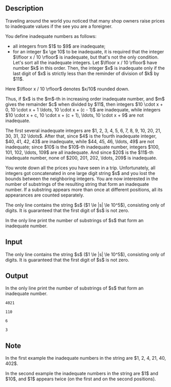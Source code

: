 ## Description

<div><p>Traveling around the world you noticed that many shop owners raise prices to inadequate values if the see you are a foreigner.</p><p>You define inadequate numbers as follows: </p><ul> <li> all integers from $1$ to $9$ are inadequate; </li><li> for an integer $x \ge 10$ to be inadequate, it is required that the integer $\lfloor x / 10 \rfloor$ is inadequate, but that's not the only condition. Let's sort all the inadequate integers. Let $\lfloor x / 10 \rfloor$ have number $k$ in this order. Then, the integer $x$ is inadequate only if the last digit of $x$ is strictly less than the reminder of division of $k$ by $11$. </li></ul><p>Here $\lfloor x / 10 \rfloor$ denotes $x/10$ rounded down.</p><p>Thus, if $x$ is the $m$-th in increasing order inadequate number, and $m$ gives the remainder $c$ when divided by $11$, then integers $10 \cdot x + 0, 10 \cdot x + 1 \ldots, 10 \cdot x + (c - 1)$ are inadequate, while integers $10 \cdot x + c, 10 \cdot x + (c + 1), \ldots, 10 \cdot x + 9$ are not inadequate.</p><p>The first several inadequate integers are $1, 2, 3, 4, 5, 6, 7, 8, 9, 10, 20, 21, 30, 31, 32 \ldots$. After that, since $4$ is the fourth inadequate integer, $40, 41, 42, 43$ are inadequate, while $44, 45, 46, \ldots, 49$ are not inadequate; since $10$ is the $10$-th inadequate number, integers $100, 101, 102, \ldots, 109$ are all inadequate. And since $20$ is the $11$-th inadequate number, none of $200, 201, 202, \ldots, 209$ is inadequate.</p><p>You wrote down all the prices you have seen in a trip. Unfortunately, all integers got concatenated in one large digit string $s$ and you lost the bounds between the neighboring integers. You are now interested in the number of substrings of the resulting string that form an inadequate number. If a substring appears more than once at different positions, all its appearances are counted separately.</p></div><div class="input-specification"><p>The only line contains the string $s$ ($1 \le |s| \le 10^5$), consisting only of digits. It is guaranteed that the first digit of $s$ is not zero.</p></div><div class="output-specification"><p>In the only line print the number of substrings of $s$ that form an inadequate number.</p></div>

## Input

<p>The only line contains the string $s$ ($1 \le |s| \le 10^5$), consisting only of digits. It is guaranteed that the first digit of $s$ is not zero.</p>

## Output

<p>In the only line print the number of substrings of $s$ that form an inadequate number.</p>





```input1
4021
```




```input2
110
```




```output1
6
```




```output2
3
```



## Note

<p>In the first example the inadequate numbers in the string are $1, 2, 4, 21, 40, 402$. </p><p>In the second example the inadequate numbers in the string are $1$ and $10$, and $1$ appears twice (on the first and on the second positions).</p>
